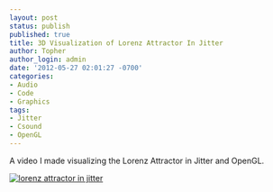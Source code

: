 ```yaml
---
layout: post
status: publish
published: true
title: 3D Visualization of Lorenz Attractor In Jitter
author: Topher
author_login: admin
date: '2012-05-27 02:01:27 -0700'
categories:
- Audio
- Code
- Graphics
tags:
- Jitter
- Csound
- OpenGL
---
```


A video I made visualizing the Lorenz Attractor in Jitter and OpenGL.



[![lorenz attractor in jitter](http://www.tophersaunders.com/wp/wp-content/uploads/2012/05/Screen-shot-2013-12-18-at-4.22.10-PM-300x172.png)](http://www.tophersaunders.com/wp/wp-content/uploads/2012/05/Screen-shot-2013-12-18-at-4.22.10-PM.png)
